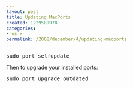 ```yaml
---
layout: post
title: Updating MacPorts
created: 1229589978
categories:
- os x
permalink: /2008/december/4/updating-macports
---
```

<pre>
sudo port selfupdate
</pre>
<p>Then to upgrade your installed ports:</p>
<pre>
sudo port upgrade outdated</pre>
